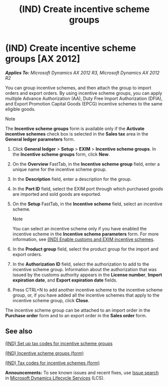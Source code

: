 ﻿---
title: (IND) Create incentive scheme groups
TOCTitle: (IND) Create incentive scheme groups
ms:assetid: 27d303a2-e17b-49f7-bdae-6b91ea24854a
ms:mtpsurl: https://technet.microsoft.com/en-us/library/JJ664572(v=AX.60)
ms:contentKeyID: 49385650
ms.date: 04/18/2014
mtps_version: v=AX.60
f1_keywords:
- (IND)
- India
- AA
- Advance Authorization
- customs incentive scheme
- EXIM incentive scheme
- India customs
- incentive scheme
- DFIA
- EPCG
- customs scheme group
- Duty Free Import Authorization
- EXIM group
- Export Promotion Capital Goods
- incentive scheme group
- scheme group
---

# (IND) Create incentive scheme groups [AX 2012]


_**Applies To:** Microsoft Dynamics AX 2012 R3, Microsoft Dynamics AX 2012 R2_

You can group incentive schemes, and then attach the group to import orders and export orders. By using incentive scheme groups, you can apply multiple Advance Authorization (AA), Duty Free Import Authorization (DFIA), and Export Promotion Capital Goods (EPCG) incentive schemes to the same eligible goods.


> [!NOTE]
> <P>The <STRONG>Incentive scheme groups</STRONG> form is available only if the <STRONG>Activate incentive schemes</STRONG> check box is selected in the <STRONG>Sales tax</STRONG> area in the <STRONG>General ledger parameters</STRONG> form.</P>



1.  Click **General ledger** \> **Setup** \> **EXIM** \> **Incentive scheme groups**. In the **Incentive scheme groups** form, click **New**.

2.  On the **Overview** FastTab, in the **Incentive scheme group** field, enter a unique name for the incentive scheme group.

3.  In the **Description** field, enter a description for the group.

4.  In the **Port ID** field, select the EXIM port through which purchased goods are imported and sold goods are exported.

5.  On the **Setup** FastTab, in the **Incentive scheme** field, select an incentive scheme.
    

    > [!NOTE]
    > <P>You can select an incentive scheme only if you have enabled the incentive scheme in the <STRONG>Incentive scheme parameters</STRONG> form. For more information, see <A href="ind-enable-customs-and-exim-incentive-schemes.md">(IND) Enable customs and EXIM incentive schemes</A>.</P>



6.  In the **Product group** field, select the product group for the import and export orders.

7.  In the **Authorization ID** field, select the authorization to add to the incentive scheme group. Information about the authorization that was issued by the customs authority appears in the **License number**, **Import expiration date**, and **Export expiration date** fields.

8.  Press CTRL+N to add another incentive scheme to the incentive scheme group, or, if you have added all the incentive schemes that apply to the incentive scheme group, click **Close**.

The incentive scheme group can be attached to an import order in the **Purchase order** form and to an export order in the **Sales order** form.

## See also

[(IND) Set up tax codes for incentive scheme groups](ind-set-up-tax-codes-for-incentive-scheme-groups.md)

[(IND) Incentive scheme groups (form)](https://technet.microsoft.com/en-us/library/jj664715\(v=ax.60\))

[(IND) Tax codes for incentive schemes (form)](https://technet.microsoft.com/en-us/library/jj664578\(v=ax.60\))

  
**Announcements:** To see known issues and recent fixes, use [Issue search](http://go.microsoft.com/fwlink/?linkid=389258) in [Microsoft Dynamics Lifecycle Services](http://go.microsoft.com/fwlink/?linkid=306505) (LCS).

